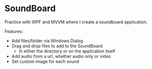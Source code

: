 # SoundBoard
Practice with WPF and MVVM where I create a soundboard application.

Features:
- Add files/folder via Windows Dialog
- Drag and drop files to add to the SoundBoard
  - In either the directory or on the application itself
- Add audio from a url, whether audio only or video
- Set custom image for each sound
